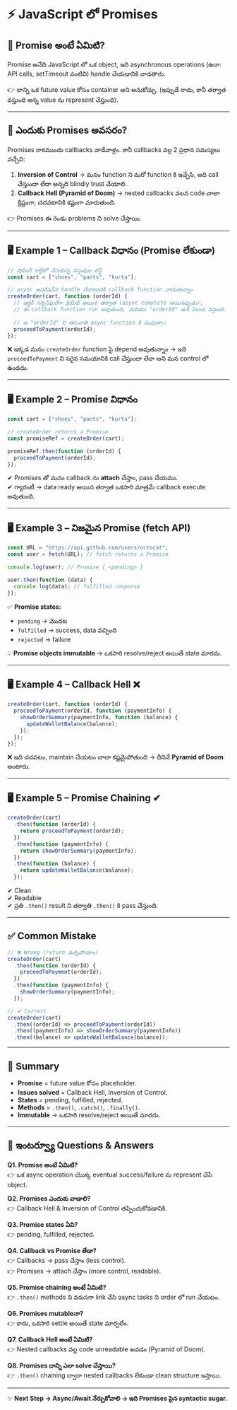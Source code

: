 # ⚡ JavaScript లో Promises  

## 📌 Promise అంటే ఏమిటి?  
Promise అనేది JavaScript లో ఒక object, ఇది asynchronous operations (ఉదా: API calls, setTimeout వంటివి) handle చేయడానికి వాడతారు.  

👉 దాన్ని ఒక future value కోసం container అని అనుకోచ్చు. (ఇప్పుడే రాదు, కానీ తర్వాత వస్తుంది అన్న value ను represent చేస్తుంది).  

---

## 🚀 ఎందుకు Promises అవసరం?  
Promises రాకముందు callbacks వాడేవాళ్లం. కానీ callbacks వల్ల 2 ప్రధాన సమస్యలు వచ్చేవి:  

1. **Inversion of Control** → మనం function ని మరో function కి ఇచ్చేసి, అది call చేస్తుందా లేదా అన్నది blindly trust చేయాలి.  
2. **Callback Hell (Pyramid of Doom)** → nested callbacks వలన code చాలా క్లిష్టంగా, చదవటానికి కష్టంగా మారుతుంది.  

👉 Promises ఈ రెండు problems ని solve చేస్తాయి.  

---

## 🖥️ Example 1 – Callback విధానం (Promise లేకుండా)  
```js
// షాపింగ్ కార్ట్‌లో వేసుకున్న వస్తువుల లిస్ట్
const cart = ["shoes", "pants", "kurta"];

// async ఆపరేషన్‌ని handle చేయడానికి callback function వాడుతున్నాం
createOrder(cart, function (orderId) {
  // ఆర్డర్ సక్సెస్‌ఫుల్‌గా క్రియేట్ అయిన తర్వాత (async complete అయినప్పుడు),
  // ఈ callback function run అవుతుంది, మరియు "orderId" అనే విలువ వస్తుంది.
  
  // ఆ "orderId" ని తరువాతి async function కి పంపుతాం:
  proceedToPayment(orderId);
});

```  

❌ ఇక్కడ మనం `createOrder` function పై depend అవుతున్నాం → ఇది `proceedToPayment` ని సరైన సమయానికి call చేస్తుందా లేదా అని మన control లో ఉండదు.  

---

## 🖥️ Example 2 – Promise విధానం  
```js
const cart = ["shoes", "pants", "kurta"];  

// createOrder returns a Promise
const promiseRef = createOrder(cart);  

promiseRef.then(function (orderId) {  
  proceedToPayment(orderId);  
});
```  

✔ Promises తో మనం callback ను **attach** చేస్తాం, pass చేయము.  
✔ గ్యారంటీ → data ready అయిన తర్వాత ఒకసారి మాత్రమే callback execute అవుతుంది.  

---

## 🖥️ Example 3 – నిజమైన Promise (fetch API)  
```js
const URL = "https://api.github.com/users/octocat";  
const user = fetch(URL); // fetch returns a Promise  

console.log(user); // Promise { <pending> }  

user.then(function (data) {  
  console.log(data); // fulfilled response  
});
```  

✅ **Promise states:**  
- `pending` → మొదట  
- `fulfilled` → success, data వచ్చింది  
- `rejected` → failure  

💡 **Promise objects immutable** → ఒకసారి resolve/reject అయితే state మారదు.  

---

## 🖥️ Example 4 – Callback Hell ❌  
```js
createOrder(cart, function (orderId) {  
  proceedToPayment(orderId, function (paymentInfo) {  
    showOrderSummary(paymentInfo, function (balance) {  
      updateWalletBalance(balance);  
    });  
  });  
});
```  

❌ ఇది చదవటం, maintain చేయటం చాలా కష్టమైపోతుంది → దీనినే **Pyramid of Doom** అంటారు.  

---

## 🖥️ Example 5 – Promise Chaining ✔  
```js
createOrder(cart)
  .then(function (orderId) {  
    return proceedToPayment(orderId);  
  })  
  .then(function (paymentInfo) {  
    return showOrderSummary(paymentInfo);  
  })  
  .then(function (balance) {  
    return updateWalletBalance(balance);  
  });
```  

✔ Clean  
✔ Readable  
✔ ప్రతి `.then()` result ని తర్వాతి `.then()` కి pass చేస్తుంది.  

---

## ✅ Common Mistake  
```js
// ❌ Wrong (return మర్చిపోయాం)
createOrder(cart)
  .then(function (orderId) {  
    proceedToPayment(orderId);  
  })  
  .then(function (paymentInfo) {  
    showOrderSummary(paymentInfo);  
  });

// ✔ Correct
createOrder(cart)
  .then((orderId) => proceedToPayment(orderId))  
  .then((paymentInfo) => showOrderSummary(paymentInfo))  
  .then((balance) => updateWalletBalance(balance));
```  

---

## 📌 Summary  
- **Promise** = future value కోసం placeholder.  
- **Issues solved** = Callback Hell, Inversion of Control.  
- **States** = pending, fulfilled, rejected.  
- **Methods** = `.then()`, `.catch()`, `.finally()`.  
- **Immutable** → ఒకసారి resolve/reject అయితే మారదు.  

---

## 🎯 ఇంటర్వ్యూ Questions & Answers  

**Q1. Promise అంటే ఏమిటి?**  
👉 ఒక async operation యొక్క eventual success/failure ను represent చేసే object.  

**Q2. Promises ఎందుకు వాడాలి?**  
👉 Callback Hell & Inversion of Control తప్పించుకోవడానికి.  

**Q3. Promise states ఏవి?**  
👉 pending, fulfilled, rejected.  

**Q4. Callback vs Promise తేడా?**  
👉 Callbacks → pass చేస్తాం (less control).  
👉 Promises → attach చేస్తాం (more control, readable).  

**Q5. Promise chaining అంటే ఏమిటి?**  
👉 `.then()` methods ని వరుసగా link చేసి async tasks ని order లో run చేయటం.  

**Q6. Promises mutableనా?**  
👉 కాదు, ఒకసారి settle అయితే state మార్చలేం.  

**Q7. Callback Hell అంటే ఏమిటి?**  
👉 Nested callbacks వల్ల code unreadable అవడం (Pyramid of Doom).  

**Q8. Promises దాన్ని ఎలా solve చేస్తాయి?**  
👉 `.then()` chaining ద్వారా nested callbacks లేకుండా clean structure ఇస్తాయి.  

---

✨ **Next Step → Async/Await నేర్చుకోవాలి → ఇది Promises పైన syntactic sugar.**  
